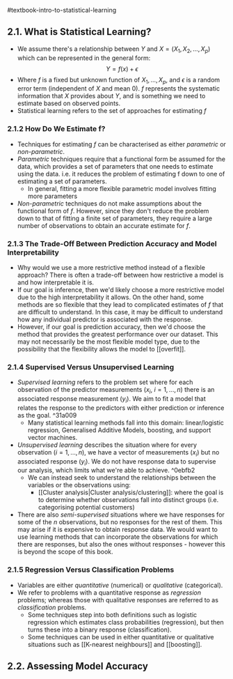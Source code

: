 #textbook-intro-to-statistical-learning

## 2.1. What is Statistical Learning?

- We assume there's a relationship between $Y$ and $X = (X_1, X_2, \dots, X_p)$ which can be represented in the general form:
$$Y = f(x) + \epsilon$$
- Where $f$ is a fixed but unknown function of $X_1, \dots, X_p$, and $\epsilon$ is a random error term (independent of $X$ and mean 0). $f$ represents the systematic information that $X$ provides about $Y$, and is something we need to estimate based on observed points.
- Statistical learning refers to the set of approaches for estimating $f$



### 2.1.2 How Do We Estimate f?

- Techniques for estimating $f$ can be characterised as either *parametric* or *non-parametric*.
- *Parametric* techniques require that a functional form be assumed for the data, which provides a set of parameters that one needs to estimate using the data. i.e. it reduces the problem of estimating f down to one of estimating a set of parameters.
	- In general, fitting a more flexible parametric model involves fitting more parameters
- *Non-parametric* techniques do not make assumptions about the functional form of $f$. However, since they don't reduce the problem down to that of fitting a finite set of parameters, they require a large number of observations to obtain an accurate estimate for $f$.

### 2.1.3 The Trade-Off Between Prediction Accuracy and Model Interpretability

- Why would we use a more restrictive method instead of a flexible approach? There is often a trade-off between how restrictive a model is and how interpretable it is.
- If our goal is inference, then we'd likely choose a more restrictive model due to the high interpretability it allows. On the other hand, some methods are so flexible that they lead to complicated estimates of $f$ that are difficult to understand. In this case, it may be difficult to understand how any individual predictor is associated with the response. 
- However, if our goal is prediction accuracy, then we'd choose the method that provides the greatest performance over our dataset. This may not necessarily be the most flexible model type, due to the possibility that the flexibility allows the model to [[overfit]].

### 2.1.4 Supervised Versus Unsupervised Learning

- *Supervised learning* refers to the problem set where for each observation of the predictor measurements ($x_i$, $i=1,\dots,n$) there is an associated response measurement ($y_i$). We aim to fit a model that relates the response to the predictors with either prediction or inference as the goal. ^31a009
	- Many statistical learning methods fall into this domain: linear/logistic regression, Generalised Additive Models, boosting, and support vector machines.
- *Unsupervised learning* describes the situation where for every observation ($i=1,\dots,n$), we have a vector of measurements ($x_i$) but no associated response ($y_i$). We do not have response data to supervise our analysis, which limits what we're able to achieve. ^0ebfb2
	- We can instead seek to understand the relationships between the variables or the observations using:
		- [[Cluster analysis|Cluster analysis/clustering]]: where the goal is to determine whether observations fall into distinct groups (i.e. categorising potential customers)
- There are also *semi-supervised* situations where we have responses for some of the $n$ observations, but no responses for the rest of them. This may arise if it is expensive to obtain response data. We would want to use learning methods that can incorporate the observations for which there are responses, but also the ones without responses - however this is beyond the scope of this book.

### 2.1.5 Regression Versus Classification Problems

- Variables are either *quantitative* (numerical) or *qualitative* (categorical).
- We refer to problems with a quantitative response as *regression* problems; whereas those with qualitative responses are referred to as *classification* problems.
	- Some techniques step into both definitions such as logistic regression which estimates class probabilities (regression), but then turns these into a binary response (classification).
	- Some techniques can be used in either quantitative or qualitative situations such as [[K-nearest neighbours]] and [[boosting]].

## 2.2. Assessing Model Accuracy

